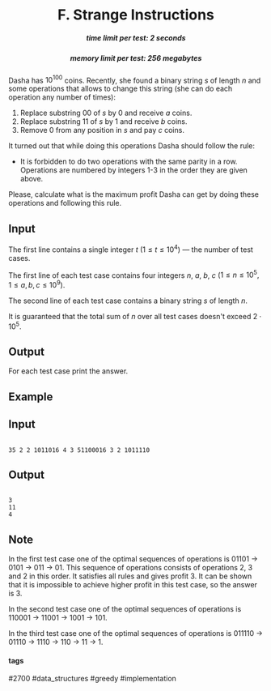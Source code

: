 <h1 style='text-align: center;'> F. Strange Instructions</h1>

<h5 style='text-align: center;'>time limit per test: 2 seconds</h5>
<h5 style='text-align: center;'>memory limit per test: 256 megabytes</h5>

Dasha has $10^{100}$ coins. Recently, she found a binary string $s$ of length $n$ and some operations that allows to change this string (she can do each operation any number of times):

1. Replace substring 00 of $s$ by 0 and receive $a$ coins.
2. Replace substring 11 of $s$ by 1 and receive $b$ coins.
3. Remove 0 from any position in $s$ and pay $c$ coins.

It turned out that while doing this operations Dasha should follow the rule:

* It is forbidden to do two operations with the same parity in a row. Operations are numbered by integers $1$-$3$ in the order they are given above.

Please, calculate what is the maximum profit Dasha can get by doing these operations and following this rule.

## Input

The first line contains a single integer $t$ ($1 \leq t \leq 10^4$) — the number of test cases.

The first line of each test case contains four integers $n$, $a$, $b$, $c$ ($1 \leq n \leq 10^5, 1 \leq a, b, c \leq 10^9$).

The second line of each test case contains a binary string $s$ of length $n$.

It is guaranteed that the total sum of $n$ over all test cases doesn't exceed $2 \cdot 10^5$.

## Output

For each test case print the answer.

## Example

## Input


```

35 2 2 1011016 4 3 51100016 3 2 1011110
```
## Output


```

3
11
4

```
## Note

In the first test case one of the optimal sequences of operations is 01101 $\rightarrow$ 0101 $\rightarrow$ 011 $\rightarrow$ 01. This sequence of operations consists of operations $2$, $3$ and $2$ in this order. It satisfies all rules and gives profit $3$. It can be shown that it is impossible to achieve higher profit in this test case, so the answer is $3$.

In the second test case one of the optimal sequences of operations is 110001 $\rightarrow$ 11001 $\rightarrow$ 1001 $\rightarrow$ 101.

In the third test case one of the optimal sequences of operations is 011110 $\rightarrow$ 01110 $\rightarrow$ 1110 $\rightarrow$ 110 $\rightarrow$ 11 $\rightarrow$ 1.



#### tags 

#2700 #data_structures #greedy #implementation 